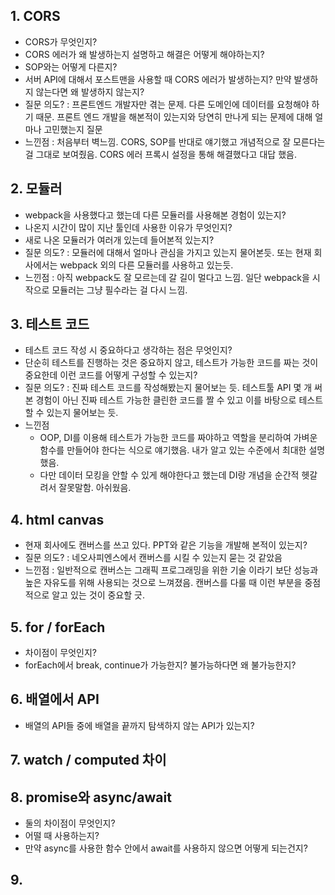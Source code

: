 ## 1. CORS
- CORS가 무엇인지?
- CORS 에러가 왜 발생하는지 설명하고 해결은 어떻게 해야하는지?
- SOP와는 어떻게 다른지?
- 서버 API에 대해서 포스트맨을 사용할 때 CORS 에러가 발생하는지? 만약 발생하지 않는다면 왜 발생하지 않는지?
- 질문 의도? : 프론트엔드 개발자만 겪는 문제. 다른 도메인에 데이터를 요청해야 하기 때문. 프론트 엔드 개발을 해본적이 있는지와 당연히 만나게 되는 문제에 대해 얼마나 고민했는지 질문
- 느낀점 : 처음부터 벽느낌. CORS, SOP를 반대로 얘기했고 개념적으로 잘 모른다는 걸 그대로 보여줬음. CORS 에러 프록시 설정을 통해 해결했다고 대답 했음.

## 2. 모듈러
- webpack을 사용했다고 했는데 다른 모듈러를 사용해본 경험이 있는지?
- 나온지 시간이 많이 지난 툴인데 사용한 이유가 무엇인지?
- 새로 나온 모듈러가 여러개 있는데 들어본적 있는지?
- 질문 의도? : 모듈러에 대해서 얼마나 관심을 가지고 있는지 물어본듯. 또는 현재 회사에서는 webpack 외의 다른 모듈러를 사용하고 있는듯.
- 느낀점 : 아직 webpack도 잘 모르는데 갈 길이 멀다고 느낌. 일단 webpack을 시작으로 모듈러는 그냥 필수라는 걸 다시 느낌.

## 3. 테스트 코드
- 테스트 코드 작성 시 중요하다고 생각하는 점은 무엇인지?
- 단순히 테스트를 진행하는 것은 중요하지 않고, 테스트가 가능한 코드를 짜는 것이 중요한데 이런 코드를 어떻게 구성할 수 있는지?
- 질문 의도? : 진짜 테스트 코드를 작성해봤는지 물어보는 듯. 테스트툴 API 몇 개 써본 경험이 아닌 진짜 테스트 가능한 클린한 코드를 짤 수 있고 이를 바탕으로 테스트 할 수 있는지 물어보는 듯.
- 느낀점 
  - OOP, DI를 이용해 테스트가 가능한 코드를 짜야하고 역할을 분리하여 가벼운 함수를 만들어야 한다는 식으로 얘기했음. 내가 알고 있는 수준에서 최대한 설명했음. 
  - 다만 데이터 모킹을 안할 수 있게 해야한다고 했는데 DI랑 개념을 순간적 헷갈려서 잘못말함. 아쉬웠음.

## 4. html canvas
- 현재 회사에도 캔버스를 쓰고 있다. PPT와 같은 기능을 개발해 본적이 있는지?
- 질문 의도? : 네오사피엔스에서 캔버스를 시킬 수 있는지 묻는 것 같았음
- 느낀점 : 일반적으로 캔버스는 그래픽 프로그래밍을 위한 기술 이라기 보단 성능과 높은 자유도를 위해 사용되는 것으로 느껴졌음. 캔버스를 다룰 때 이런 부분을 중점적으로 알고 있는 것이 중요할 긋.

## 5. for / forEach
- 차이점이 무엇인지?
- forEach에서 break, continue가 가능한지? 불가능하다면 왜 불가능한지?

## 6. 배열에서 API
- 배열의 API들 중에 배열을 끝까지 탐색하지 않는 API가 있는지?

## 7. watch / computed 차이

## 8. promise와 async/await
- 둘의 차이점이 무엇인지?
- 어떨 때 사용하는지?
- 만약 async를 사용한 함수 안에서 await를 사용하지 않으면 어떻게 되는건지?

## 9. 







